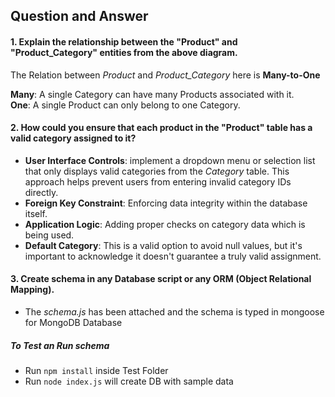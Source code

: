 ## Question and Answer


#### **1. Explain the relationship between the "Product" and "Product_Category" entities from the above diagram.**


The Relation between *Product* and *Product_Category* here is
**Many-to-One**

**Many**: A single Category can have many Products associated with it.\
**One**: A single Product can only belong to one Category.

#### **2. How could you ensure that each product in the "Product" table has a valid category assigned to it?**

* **User Interface Controls**: implement a dropdown menu or selection list that only displays valid categories from the *Category* table. This approach helps prevent users from entering invalid category IDs directly.
* **Foreign Key Constraint**: Enforcing data integrity within the database itself.
* **Application Logic**: Adding proper checks on category data which is being used.
* **Default Category**: This is a valid option to avoid null values, but it's important to acknowledge it doesn't guarantee a truly valid assignment.

#### **3. Create schema in any Database script or any ORM (Object Relational Mapping).**
* The *schema.js* has been attached and the schema is typed in mongoose for MongoDB Database


##### To Test an Run schema
* Run `npm install` inside Test Folder
* Run `node index.js` will create DB with sample data